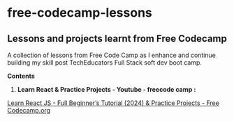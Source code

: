 # free-codecamp-lessons
**Lessons and projects learnt from Free Codecamp**
--------------------------------------------------

A collection of lessons from Free Code Camp as I enhance and continue building my skill post TechEducators Full Stack soft dev boot camp.

**Contents**

1.  **Learn React & Practice Projects - Youtube - freecode camp :**
    

[](https://www.youtube.com/watch?v=x4rFhThSX04&t=63s)[Learn React JS - Full Beginner’s Tutorial (2024) & Practice Projects - Free Codecamp.org](https://www.youtube.com/watch?v=x4rFhThSX04&t=63s)